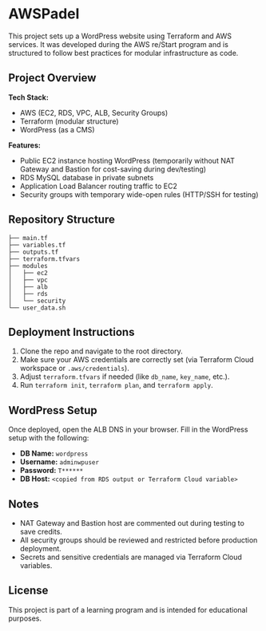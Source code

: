 # AWSPadel

This project sets up a WordPress website using Terraform and AWS services. It was developed during the AWS re/Start program and is structured to follow best practices for modular infrastructure as code.

## Project Overview

**Tech Stack:**  
- AWS (EC2, RDS, VPC, ALB, Security Groups)
- Terraform (modular structure)
- WordPress (as a CMS)
  
**Features:**  
- Public EC2 instance hosting WordPress (temporarily without NAT Gateway and Bastion for cost-saving during dev/testing)
- RDS MySQL database in private subnets
- Application Load Balancer routing traffic to EC2
- Security groups with temporary wide-open rules (HTTP/SSH for testing)

## Repository Structure

```
├── main.tf
├── variables.tf
├── outputs.tf
├── terraform.tfvars
├── modules
│   ├── ec2
│   ├── vpc
│   ├── alb
│   ├── rds
│   └── security
└── user_data.sh
```

## Deployment Instructions

1. Clone the repo and navigate to the root directory.
2. Make sure your AWS credentials are correctly set (via Terraform Cloud workspace or `.aws/credentials`).
3. Adjust `terraform.tfvars` if needed (like `db_name`, `key_name`, etc.).
4. Run `terraform init`, `terraform plan`, and `terraform apply`.

## WordPress Setup

Once deployed, open the ALB DNS in your browser. Fill in the WordPress setup with the following:
- **DB Name:** `wordpress`
- **Username:** `adminwpuser`
- **Password:** `T******`
- **DB Host:** `<copied from RDS output or Terraform Cloud variable>`

## Notes

- NAT Gateway and Bastion host are commented out during testing to save credits.
- All security groups should be reviewed and restricted before production deployment.
- Secrets and sensitive credentials are managed via Terraform Cloud variables.

## License

This project is part of a learning program and is intended for educational purposes.
